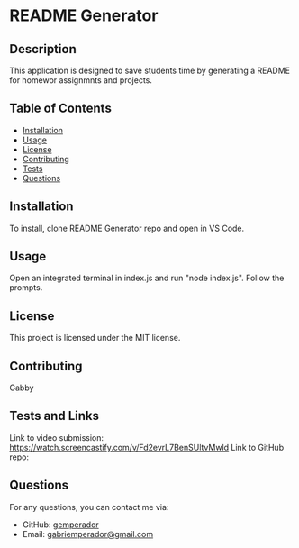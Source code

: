 
# README Generator

## Description
This application is designed to save students time by generating a README for homewor assignmnts and projects.

## Table of Contents
- [Installation](#installation)
- [Usage](#usage)
- [License](#license)
- [Contributing](#contributing)
- [Tests](#tests)
- [Questions](#questions)

## Installation
To install, clone README Generator repo and open in VS Code.

## Usage
Open an integrated terminal in index.js and run "node index.js". Follow the prompts.

## License
This project is licensed under the MIT license.

## Contributing
Gabby

## Tests and Links

Link to video submission: https://watch.screencastify.com/v/Fd2evrL7BenSUltvMwld
Link to GitHub repo: 

## Questions
For any questions, you can contact me via:
- GitHub: [gemperador](https://github.com/gemperador)
- Email: gabriemperador@gmail.com

